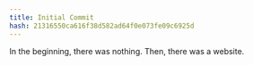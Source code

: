 ```yaml
---
title: Initial Commit
hash: 21316550ca616f38d582ad64f0e073fe09c6925d
---
```

In the beginning, there was nothing. Then, there was a website.
